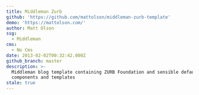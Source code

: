 ```yaml
---
title: Middleman Zurb
github: 'https://github.com/mattolson/middleman-zurb-template'
demo: 'https://mattolson.com/'
author: Matt Olson
ssg:
  - Middleman
cms:
  - No Cms
date: 2013-02-02T00:32:42.000Z
github_branch: master
description: >-
  Middleman blog template containing ZURB Foundation and sensible default
  components and templates
stale: true
---
```

